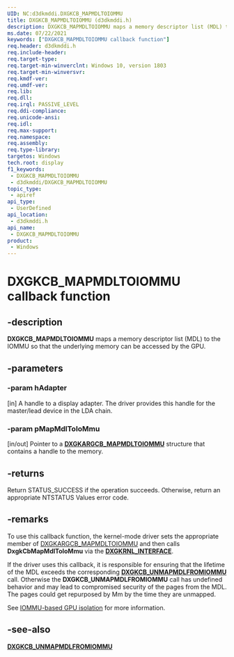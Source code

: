 ```yaml
---
UID: NC:d3dkmddi.DXGKCB_MAPMDLTOIOMMU
title: DXGKCB_MAPMDLTOIOMMU (d3dkmddi.h)
description: DXGKCB_MAPMDLTOIOMMU maps a memory descriptor list (MDL) to the IOMMU so that the underlying memory can be accessed by the GPU.
ms.date: 07/22/2021
keywords: ["DXGKCB_MAPMDLTOIOMMU callback function"]
req.header: d3dkmddi.h
req.include-header: 
req.target-type: 
req.target-min-winverclnt: Windows 10, version 1803
req.target-min-winversvr: 
req.kmdf-ver: 
req.umdf-ver: 
req.lib: 
req.dll: 
req.irql: PASSIVE_LEVEL
req.ddi-compliance: 
req.unicode-ansi: 
req.idl: 
req.max-support: 
req.namespace: 
req.assembly: 
req.type-library: 
targetos: Windows
tech.root: display
f1_keywords:
 - DXGKCB_MAPMDLTOIOMMU
 - d3dkmddi/DXGKCB_MAPMDLTOIOMMU
topic_type:
 - apiref
api_type:
 - UserDefined
api_location:
 - d3dkmddi.h
api_name:
 - DXGKCB_MAPMDLTOIOMMU
product:
 - Windows
---
```


# DXGKCB_MAPMDLTOIOMMU callback function

## -description

**DXGKCB_MAPMDLTOIOMMU** maps a memory descriptor list (MDL) to the IOMMU so that the underlying memory can be accessed by the GPU.

## -parameters

### -param hAdapter

[in] A handle to a display adapter. The driver provides this handle for the master/lead device in the LDA chain.

### -param pMapMdlToIoMmu

[in/out] Pointer to a [**DXGKARGCB_MAPMDLTOIOMMU**](ns-d3dkmddi-_dxgkargcb_mapmdltoiommu.md) structure that contains a handle to the memory.

## -returns

Return STATUS_SUCCESS if the operation succeeds. Otherwise, return an appropriate NTSTATUS Values error code.

## -remarks

To use this callback function, the kernel-mode driver sets the appropriate member of [DXGKARGCB_MAPMDLTOIOMMU](ns-d3dkmddi-_dxgkargcb_mapmdltoiommu.md) and then calls **DxgkCbMapMdlToIoMmu** via the [**DXGKRNL_INTERFACE**](../dispmprt/ns-dispmprt-_dxgkrnl_interface.md).

If the driver uses this callback, it is responsible for ensuring that the lifetime of the MDL exceeds the corresponding [**DXGKCB_UNMAPMDLFROMIOMMU**](nc-d3dkmddi-dxgkcb_unmapmdlfromiommu.md) call. Otherwise the **DXGKCB_UNMAPMDLFROMIOMMU** call has undefined behavior and may lead to compromised security of the pages from the MDL. The pages could get repurposed by Mm by the time they are unmapped.

See [IOMMU-based GPU isolation](/windows-hardware/drivers/display/iommu-based-gpu-isolation) for more information.

## -see-also

[**DXGKCB_UNMAPMDLFROMIOMMU**](nc-d3dkmddi-dxgkcb_unmapmdlfromiommu.md)
